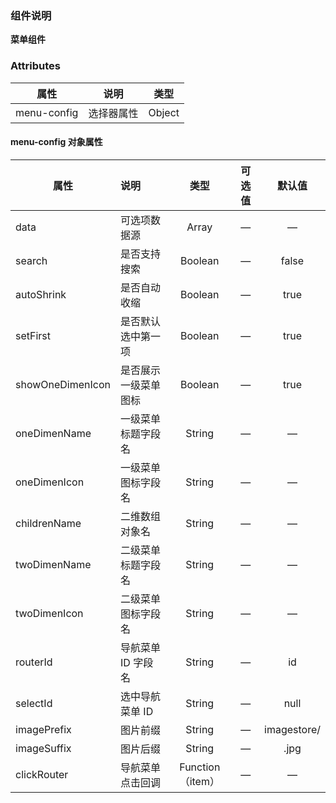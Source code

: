 ### 组件说明

**菜单组件**

### Attributes

| 属性        | 说明       | 类型   |
| ----------- | ---------- | ------ |
| menu-config | 选择器属性 | Object |

#### menu-config 对象属性

| 属性             | 说明                 |       类型       | 可选值 |   默认值    |
| ---------------- | :------------------- | :--------------: | :----: | :---------: |
| data             | 可选项数据源               |      Array       |   —    |      —      |
| search           | 是否支持搜索         |     Boolean      |   —    |    false    |
| autoShrink       | 是否自动收缩         |     Boolean      |   —    |    true     |
| setFirst         | 是否默认选中第一项   |     Boolean      |   —    |    true     |
| showOneDimenIcon | 是否展示一级菜单图标 |     Boolean      |   —    |    true     |
| oneDimenName     | 一级菜单标题字段名   |      String      |   —    |      —      |
| oneDimenIcon     | 一级菜单图标字段名   |      String      |   —    |      —      |
| childrenName     | 二维数组对象名       |      String      |   —    |      —      |
| twoDimenName     | 二级菜单标题字段名   |      String      |   —    |      —      |
| twoDimenIcon     | 二级菜单图标字段名   |      String      |   —    |      —      |
| routerId         | 导航菜单 ID 字段名   |      String      |   —    |     id      |
| selectId         | 选中导航菜单 ID      |      String      |   —    |    null     |
| imagePrefix      | 图片前缀             |      String      |   —    | imagestore/ |
| imageSuffix      | 图片后缀             |      String      |   —    |    .jpg     |
| clickRouter      | 导航菜单点击回调     | Function（item） |   —    |      —      |
